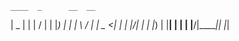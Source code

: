 

    ____  _      __  __ 
   |  _ \| |    |  \/  |
   | |_) | |    | \  / |
   |  _ <| |    | |\/| |
   | |_) | |____| |  | |
   |____/|______|_|  |_|
                      
                      

